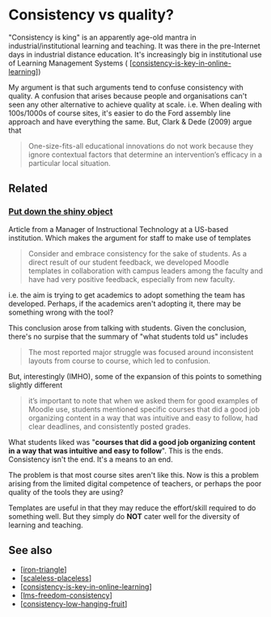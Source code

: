 # Consistency vs quality?



"Consistency is king" is an apparently age-old mantra in industrial/institutional learning and teaching. It was there in the pre-Internet days in industrial distance education. It's increasingly big in institutional use of Learning Management Systems ( [[consistency-is-key-in-online-learning]])

My argument is that such arguments tend to confuse consistency with quality. A confusion that arises because people and organisations can't seen any other alternative to achieve quality at scale. i.e. When dealing with 100s/1000s of course sites, it's easier to do the Ford assembly line approach and have everything the same. But, Clark & Dede (2009) argue that

> One-size-fits-all educational innovations do not work because they ignore contextual factors that determine an intervention’s efficacy in a particular local situation.


## Related

### [Put down the shiny object](https://wcet.wiche.edu/frontiers/2023/02/02/put-down-the-shiny-object/)

Article from a Manager of Instructional Technology at a US-based institution. Which makes the argument for staff to make use of templates 
> Consider and embrace consistency for the sake of students. As a direct result of our student feedback, we developed Moodle templates in collaboration with campus leaders among the faculty and have had very positive feedback, especially from new faculty.

i.e. the aim is trying to get academics to adopt something the team has developed. Perhaps, if the academics aren't adopting it, there may be something wrong with the tool?

This conclusion arose from talking with students. Given the conclusion, there's no surpise that the summary of "what students told us" includes
> The most reported major struggle was focused around inconsistent layouts from course to course, which led to confusion.

But, interestingly (IMHO), some of the expansion of this points to something slightly different
> it’s important to note that when we asked them for good examples of Moodle use, students mentioned specific courses that did a good job organizing content in a way that was intuitive and easy to follow, had clear deadlines, and consistently posted grades.

What students liked was "**courses that did a good job organizing content in a way that was intuitive and easy to follow**".  This is the ends. Consistency isn't the end. It's a means to an end.

The problem is that most course sites aren't like this. Now is this a problem arising from the limited digital competence of teachers, or perhaps the poor quality of the tools they are using?

Templates are useful in that they may reduce the effort/skill required to do something well. But they simply do **NOT** cater well for the diversity of learning and teaching. 

## See also

- [[iron-triangle]]
- [[scaleless-placeless]]
- [[consistency-is-key-in-online-learning]]
- [[lms-freedom-consistency]]
- [[consistency-low-hanging-fruit]]






[//begin]: # "Autogenerated link references for markdown compatibility"
[consistency-is-key-in-online-learning]: ../Paper-Summaries/consistency-is-key-in-online-learning "Consistency is key in online learning: Evaluating student and instructor perceptions"
[iron-triangle]: iron-triangle "Iron Triangle"
[scaleless-placeless]: ../loose/scaleless-placeless "Scaleless and Placeless"
[lms-freedom-consistency]: lms-freedom-consistency "Freedom and the Learning Management System (LMS)"
[consistency-low-hanging-fruit]: ../../share/blog/2021/consistency-low-hanging-fruit "Consistency is the low-hanging fruit solution to a more complex problem"
[//end]: # "Autogenerated link references"